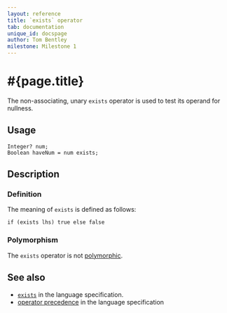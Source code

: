 ```yaml
---
layout: reference
title: `exists` operator
tab: documentation
unique_id: docspage
author: Tom Bentley
milestone: Milestone 1
---
```


# #{page.title}

The non-associating, unary `exists` operator is used to test its operand for 
nullness.

## Usage 

    Integer? num;
    Boolean haveNum = num exists;

## Description

### Definition

The meaning of `exists` is defined as follows:

    if (exists lhs) true else false

### Polymorphism

The `exists` operator is not [polymorphic](/documentation/reference/operator/operator-polymorphism). 

## See also

* [`exists`](#{site.urls.spec}#nullvalues) in the language specification.
* [operator precedence](#{site.urls.spec}#operatorprecedence) in the 
  language specification
